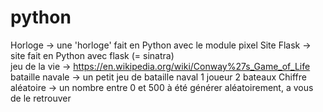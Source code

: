 # python
Horloge -> une 'horloge' fait en Python avec le module pixel
Site Flask -> site fait en Python avec flask (= sinatra)  
jeu de la vie -> https://en.wikipedia.org/wiki/Conway%27s_Game_of_Life
bataille navale -> un petit jeu de bataille naval 1 joueur 2 bateaux
Chiffre aléatoire -> un nombre entre 0 et 500 à été générer aléatoirement, a vous de le retrouver
